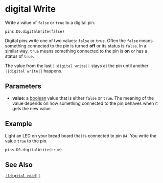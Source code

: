 # digital Write

Write a value of `false` or `true` to a digital pin.

```sig
pins.D0.digitalWrite(false)
```

Digital pins write one of two values: `false` or `true`. Often the `false` means something connected to the pin is turned **off** or its status is `false`. In a similar way, `true` means something connected to the pin is **on** or has a status of `true`.

The value from the last `||digital write||` stays at the pin until another `||digital write||` happens.

## Parameters

* **value**: a [boolean](types/boolean) value that is either `false` or `true`. The meaning of the value depends on how something connected to the pin behaves when it gets the new value.

## Example

Light an LED on your bread board that is connected to pin `D4`. You write the value `true` to the pin.

```blocks
pins.D0.digitalWrite(true)
```

## See Also

[`||digital read||`](/reference/pins/digital-read)